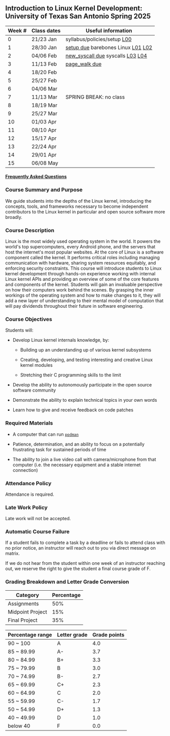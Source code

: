 ## Introduction to Linux Kernel Development: University of Texas San Antonio Spring 2025

| Week # | Class dates | Useful information |
| -- | -- | -- |
| 0 | 21/23 Jan | syllabus/policies/setup [L00](lectures/L00.md) |
| 1 | 28/30 Jan | [setup due](/assignments/setup.md) barebones Linux [L01](lectures/L01.md) [L02](lectures/L02.md)|
| 2 | 04/06 Feb | [new_syscall due](/assignments/new_syscall.md) syscalls [L03](lectures/L03.md) [L04](lectures/L04.md)|
| 3 | 11/13 Feb | [page_walk due](/assignments/page_walk.md)|
| 4 | 18/20 Feb | |
| 5 | 25/27 Feb | |
| 6 | 04/06 Mar |
| 7 | 11/13 Mar | SPRING BREAK: no class |
| 8 | 18/19 Mar | |
| 9 | 25/27 Mar | |
| 10 | 01/03 Apr | |
| 11 | 08/10 Apr | |
| 12 | 15/17 Apr | |
| 13 | 22/24 Apr | |
| 14 | 29/01 Apr | |
| 15 | 06/08 May | |

#### [Frequently Asked Questions](faq.md)

### Course Summary and Purpose

We guide students into the depths of the Linux kernel, introducing the concepts, tools, and frameworks
necessary to become independent contributors to the Linux kernel in particular and open source software more broadly.

### Course Description

Linux is the most widely used operating system in the world.
It powers the world's top supercomputers, every Android phone,
and the servers that host the internet's most popular websites.
At the core of Linux is a software component called the kernel.
It performs critical roles including managing communication with
hardware, sharing system resources equitably, and enforcing
security constraints.
This course will introduce students to Linux kernel development
through hands-on experience working with internal Linux kernel
APIs and providing an overview of some of the core features
and components of the kernel.
Students will gain an invaluable perspective on how their computers
work behind the scenes. By grasping the inner workings of the operating
system and how to make changes to it, they will add a new layer of
understanding to their mental model of computation that will pay
dividends throughout their future in software engineering.

### Course Objectives

Students will:

* Develop Linux kernel internals knowledge, by:

    * Building up an understanding up of various kernel subsystems

    * Creating, developing, and testing interesting and creative Linux kernel modules

    * Stretching their C programming skills to the limit

* Develop the ability to autonomously participate in the open source software community

* Demonstrate the ability to explain technical topics in your own words

* Learn how to give and receive feedback on code patches

### Required Materials

* A computer that can run [`podman`](https://podman.io/)

* Patience, determination, and an ability to focus on a potentially frustrating task for sustained periods of time

* The ability to join a live video call with camera/microphone from that computer
  (i.e. the necessary equipment and a stable internet connection)

### Attendance Policy

Attendance is required.

### Late Work Policy

Late work will not be accepted.

### Automatic Course Failure

If a student fails to complete a task by a deadline or fails to attend class with no prior notice,
an instructor will reach out to you via direct message on matrix.

If we do not hear from the student within one week of an instructor reaching out,
we reserve the right to give the student a final course grade of F.

### Grading Breakdown and Letter Grade Conversion

| Category | Percentage |
|--|--|
| Assignments                           | 50% |
| Midpoint Project                      | 15% |
| Final Project                         | 35% |

|Percentage range|Letter grade|Grade points|
|--|--|--|
|90 ~ 100  |A |4.0|
|85 ~ 89.99|A-|3.7|
|80 ~ 84.99|B+|3.3|
|75 ~ 79.99|B |3.0|
|70 ~ 74.99|B-|2.7|
|65 ~ 69.99|C+|2.3|
|60 ~ 64.99|C |2.0|
|55 ~ 59.99|C-|1.7|
|50 ~ 54.99|D+|1.3|
|40 ~ 49.99|D |1.0|
|below 40  |F |0.0|

